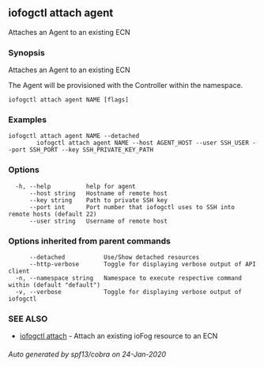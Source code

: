 ## iofogctl attach agent

Attaches an Agent to an existing ECN

### Synopsis

Attaches an Agent to an existing ECN

The Agent will be provisioned with the Controller within the namespace.

```
iofogctl attach agent NAME [flags]
```

### Examples

```
iofogctl attach agent NAME --detached
		iofogctl attach agent NAME --host AGENT_HOST --user SSH_USER --port SSH_PORT --key SSH_PRIVATE_KEY_PATH
```

### Options

```
  -h, --help          help for agent
      --host string   Hostname of remote host
      --key string    Path to private SSH key
      --port int      Port number that iofogctl uses to SSH into remote hosts (default 22)
      --user string   Username of remote host
```

### Options inherited from parent commands

```
      --detached           Use/Show detached resources
      --http-verbose       Toggle for displaying verbose output of API client
  -n, --namespace string   Namespace to execute respective command within (default "default")
  -v, --verbose            Toggle for displaying verbose output of iofogctl
```

### SEE ALSO

* [iofogctl attach](iofogctl_attach.md)	 - Attach an existing ioFog resource to an ECN

###### Auto generated by spf13/cobra on 24-Jan-2020
